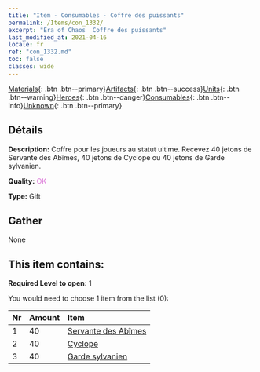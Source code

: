 ```yaml
---
title: "Item - Consumables - Coffre des puissants"
permalink: /Items/con_1332/
excerpt: "Era of Chaos  Coffre des puissants"
last_modified_at: 2021-04-16
locale: fr
ref: "con_1332.md"
toc: false
classes: wide
---
```

 [Materials](/fr/Items/){: .btn .btn--primary}[Artifacts](/fr/Items/Artifacts/){: .btn .btn--success}[Units](/fr/Items/Units/){: .btn .btn--warning}[Heroes](/fr/Items/Heroes/){: .btn .btn--danger}[Consumables](/fr/Items/Consumables/){: .btn .btn--info}[Unknown](/fr/Items/Unknown/){: .btn .btn--primary}

## Détails
 **Description:** Coffre pour les joueurs au statut ultime. Recevez 40 jetons de Servante des Abîmes, 40 jetons de Cyclope ou 40 jetons de Garde sylvanien.

 **Quality:** <span style="color: #DA70D6">OK</span>

 **Type:** Gift

## Gather

  None

## This item contains:

 **Required Level to open:** 1

 You would need to choose 1 item from the list (0):

  | Nr | Amount |     Item    |
  |:---|:-------|:------------|
  | 1 | 40 | [Servante des Abîmes](/fr/Items/unt_230/) |  | 
  | 2 | 40 | [Cyclope](/fr/Items/unt_222/) |  | 
  | 3 | 40 | [Garde sylvanien](/fr/Items/unt_203/) |  | 
